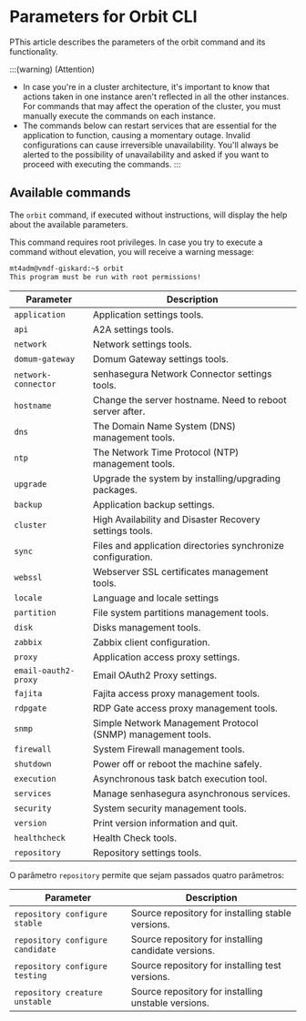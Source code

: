 # Parameters for Orbit CLI

PThis article describes the parameters of the orbit command and its functionality.

:::(warning) (Attention)
* In case you're in a cluster architecture, it's important to know that actions taken in one instance aren't reflected in all the other instances. For commands that may affect the operation of the cluster, you must manually execute the commands on each instance.
* The commands below can restart services that are essential for the application to function, causing a momentary outage. Invalid configurations can cause irreversible unavailability. You'll always be alerted to the possibility of unavailability and asked if you want to proceed with executing the commands.
:::

## Available commands
The `orbit` command, if executed without instructions, will display the help about the available parameters. 

This command requires root privileges. In case you try to execute a command without elevation, you will receive a warning message:

```bash
mt4adm@vmdf-giskard:~$ orbit
This program must be run with root permissions!
```

| Parameter            | Description                                                  |
|----------------------|--------------------------------------------------------------|
| `application`      | Application settings tools.                                  |
| `api`                  | A2A settings tools.                                          |
| `network`              | Network settings tools.                                      |
| `domum-gateway`        | Domum Gateway settings tools.                                |
| `network-connector`    | senhasegura Network Connector settings tools.                |
| `hostname`             | Change the server hostname. Need to reboot server after.     |
| `dns`                  | The Domain Name System (DNS) management tools.               |
| `ntp`                  | The Network Time Protocol (NTP) management tools.            |
| `upgrade`              | Upgrade the system by installing/upgrading packages.         |
| `backup`               | Application backup settings.                                 |
| `cluster`              | High Availability and Disaster Recovery settings tools.      |
| `sync`                 | Files and application directories synchronize configuration. |
| `webssl`               | Webserver SSL certificates management tools.                 |
| `locale`               | Language and locale settings                                 |
| `partition`            | File system partitions management tools.                     |
| `disk`                 | Disks management tools.                                      |
| `zabbix`               | Zabbix client configuration.                                 |
| `proxy`                | Application access proxy settings.                           |
| `email-oauth2-proxy`   | Email OAuth2 Proxy settings.                                 |
| `fajita`               | Fajita access proxy management tools.                        |
| `rdpgate`              | RDP Gate access proxy management tools.                      |
| `snmp`                 | Simple Network Management Protocol (SNMP) management tools.  |
| `firewall`             | System Firewall management tools.                            |
| `shutdown`             | Power off or reboot the machine safely.                      |
| `execution`            | Asynchronous task batch execution tool.                      |
| `services`             | Manage senhasegura asynchronous services.                    |
| `security`             | System security management tools.                            |
| `version`              | Print version information and quit.                          |
| `healthcheck`          | Health Check tools.                                          |
| `repository`           | Repository settings tools.                                   |

O parâmetro `repository` permite que sejam passados quatro parâmetros:

| Parameter                         | Description                                               |
|-----------------------------------|---------------------------------------------------------|
| `repository configure stable`       | Source repository for installing stable versions.       |
| `repository configure candidate`    | Source repository for installing candidate versions.    |
| `repository configure testing`      | Source repository for installing test versions.         |
| `repository creature unstable`      | Source repository for installing unstable versions.     |